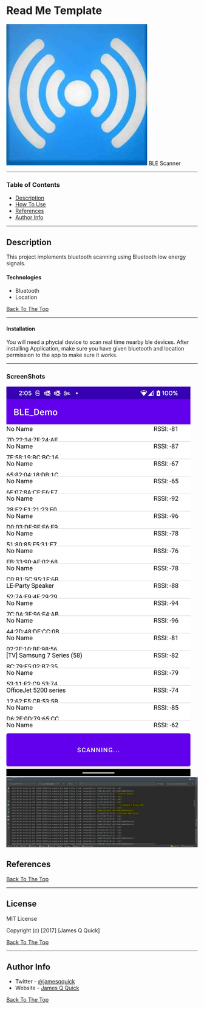 # Read Me Template

![Project Image](BleScanner1.jpg)
BLE Scanner

---

### Table of Contents

- [Description](#description)
- [How To Use](#how-to-use)
- [References](#references)
- [Author Info](#author-info)

---

## Description

This project implements bluetooth scanning using Bluetooth low energy signals.

#### Technologies

- Bluetooth
- Location

[Back To The Top](#read-me-template)

---

#### Installation
You will need a phycial device to scan real time nearby ble devices. After installing Application, make sure you have given bluetooth and location permission to the app to make sure it works.

---

### ScreenShots
![Scanning](Scan.jpg)
![UUID](UUID.PNG)

## References
[Back To The Top](#read-me-template)

---

## License

MIT License

Copyright (c) [2017] [James Q Quick]



[Back To The Top](#read-me-template)

---

## Author Info

- Twitter - [@jamesqquick](https://twitter.com/jamesqquick)
- Website - [James Q Quick](https://jamesqquick.com)

[Back To The Top](#read-me-template)
